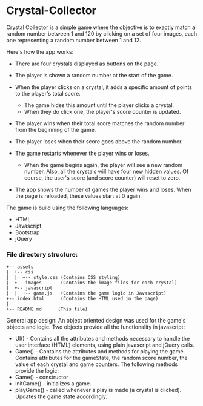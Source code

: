 # Crystal-Collector


Crystal Collector is a simple game where the objective is to exactly match a random number between 1 and 120 by clicking on a set of four images, each one representing a random number between 1 and 12.

Here's how the app works:

   * There are four crystals displayed as buttons on the page.

   * The player is shown a random number at the start of the game.

   * When the player clicks on a crystal, it adds a specific amount of points to the player's total score. 

     * The game hides this amount until the player clicks a crystal.
     * When they do click one, the player's score counter is updated.

   * The player wins when their total score matches the random number from the beginning of the game.

   * The player loses when their score goes above the random number.

   * The game restarts whenever the player wins or loses.

     * When the game begins again, the player will see a new random number. Also, all the crystals will have four new hidden values. Of course, the user's score (and score counter) will reset to zero.

   * The app shows the number of games the player wins and loses.  When the page is reloaded, these values start at 0 again. 
   
   The game is build using the following languages:
   * HTML
   * Javascript
   * Bootstrap
   * jQuery
   
   ### File directory structure:

```
+-- assets
|  +-- css
|  |  +-- style.css (Contains CSS styling)
|  +-- images       (Contains the image files for each crystal)
|  +-- javascript
|  |  +-- game.js   (Contains the game logic in Javascript)
+-- index.html      (Contains the HTML used in the page)
|
+-- README.md      (This file)
```

General app design:
An object oriented design was used for the game's objects and logic. Two objects provide all the functionality in javascript:
* UI() - Contains all the attributes and methods necessary to handle the user interface (HTML) elements, using plain javascript and jQuery calls. 
* Game() - Contains the attributes and methods for playing the game. Contains attributes for the gameState, the random score number, the value of each crystal and game counters.  The following methods provide the logic:
* Game() - constructor
* initGame() - initializes a game.
* playGame() - called whenever a play is made (a crystal is clicked).  Updates the game state accordingly.


